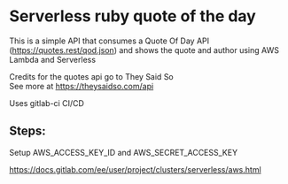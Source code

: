 
# Serverless ruby quote of the day

This is a simple API that consumes a Quote Of Day API (https://quotes.rest/qod.json) and shows the quote and author using AWS Lambda and Serverless

Credits for the quotes api go to They Said So      
See more at https://theysaidso.com/api

Uses gitlab-ci CI/CD

## Steps:

Setup AWS_ACCESS_KEY_ID and AWS_SECRET_ACCESS_KEY

https://docs.gitlab.com/ee/user/project/clusters/serverless/aws.html


